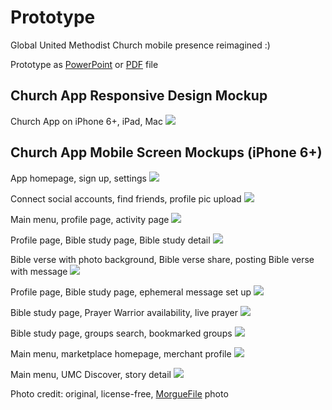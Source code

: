# Prototype

Global United Methodist Church mobile presence reimagined :)

Prototype as [PowerPoint](https://drive.google.com/file/d/0B02bpu7HZwJRU2o1dnZBblVDNFE/view?usp=sharing) or [PDF](https://drive.google.com/file/d/0B02bpu7HZwJRRm92SDU1WUhjMGs/view?usp=sharing) file

## Church App Responsive Design Mockup

Church App on iPhone 6+, iPad, Mac
![](images/iphone-6-plus-ipad-imac.jpg)

## Church App Mobile Screen Mockups (iPhone 6+)

App homepage, sign up, settings
![](images/iphone-6-plus-screens-1.jpg)

Connect social accounts, find friends, profile pic upload
![](images/iphone-6-plus-screens-2.jpg)

Main menu, profile page, activity page
![](images/iphone-6-plus-screens-3.jpg)

Profile page, Bible study page, Bible study detail
![](images/iphone-6-plus-screens-4.jpg)

Bible verse with photo background, Bible verse share, posting Bible verse with message
![](images/iphone-6-plus-screens-5.jpg)

Profile page, Bible study page, ephemeral message set up
![](images/iphone-6-plus-screens-6.jpg)

Bible study page, Prayer Warrior availability, live prayer
![](images/iphone-6-plus-screens-7.jpg)

Bible study page, groups search, bookmarked groups
![](images/iphone-6-plus-screens-8.jpg)

Main menu, marketplace homepage, merchant profile
![](images/iphone-6-plus-screens-9.jpg)

Main menu, UMC Discover, story detail
![](images/iphone-6-plus-screens-10.jpg)

Photo credit: original, license-free, [MorgueFile](http://www.morguefile.com/archive/display/924868) photo

